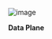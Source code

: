 ![image](https://github.com/user-attachments/assets/991ccebf-870a-46ab-b671-94cf4b93c790)

**Data Plane**


